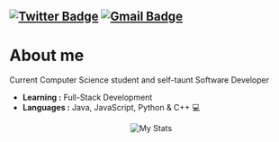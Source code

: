 [![Twitter Badge](https://img.shields.io/badge/-fennekoch-1ca0f1?style=flat-square&logo=twitter&logoColor=white&link=https://twitter.com/fennekoch)](https://twitter.com/fennekoch) [![Gmail Badge](https://img.shields.io/badge/-veir@capestar.net-c14438?style=flat-square&logo=Gmail&logoColor=white&link=mailto:veir@capestar.net)](mailto:veir@nimuvt.net) 
---------------------------------------------------------------------------------------------------------------------------------------------------------------------------------
# About me
Current Computer Science student and self-taunt Software Developer

-  **Learning :** Full-Stack Development
-  **Languages :** Java, JavaScript, Python & C++ 💻

<p align="center">
  <img alt="My Stats" src="https://github-readme-stats.vercel.app/api?username=veir1&show_icons=true&theme=radical">
</p>
